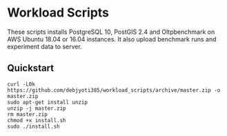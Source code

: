 # Workload Scripts
These scripts installs PostgreSQL 10, PostGIS 2.4 and Oltpbenchmark on AWS Ubuntu 18.04 or 16.04 instances. It also upload benchmark runs and experiment data to server. 

## Quickstart 
```
curl -L0k https://github.com/debjyoti385/workload_scripts/archive/master.zip -o master.zip
sudo apt-get install unzip 
unzip -j master.zip
rm master.zip
chmod +x install.sh
sudo ./install.sh
```
